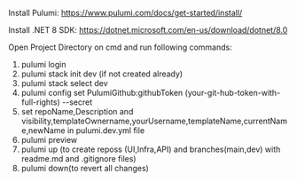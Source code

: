 Install Pulumi: 
	https://www.pulumi.com/docs/get-started/install/

 Install .NET 8 SDK:
  https://dotnet.microsoft.com/en-us/download/dotnet/8.0

Open Project Directory on cmd and run following commands:
1. pulumi login
2. pulumi stack init dev (if not created already)
3. pulumi stack select dev
4. pulumi config set PulumiGithub:githubToken (your-git-hub-token-with-full-rights) --secret
5. set repoName,Description and visibility,templateOwnername,yourUsername,templateName,currentName,newName in pulumi.dev.yml file
6. pulumi preview
7. pulumi up (to create reposs (UI,Infra,API) and branches(main,dev) with readme.md and .gitignore files)
8. pulumi down(to revert all changes)
